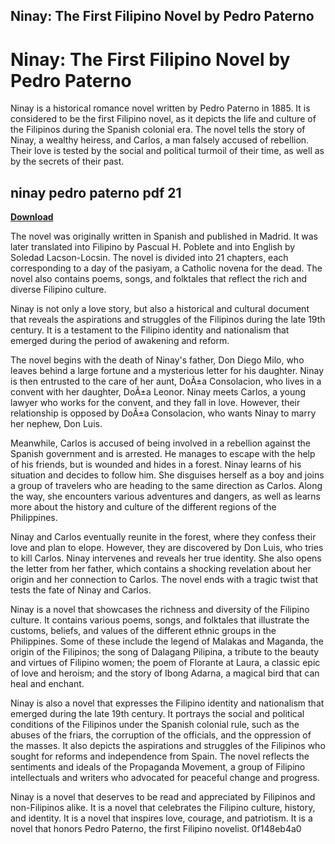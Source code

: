 ## Ninay: The First Filipino Novel by Pedro Paterno

  
# Ninay: The First Filipino Novel by Pedro Paterno
 
Ninay is a historical romance novel written by Pedro Paterno in 1885. It is considered to be the first Filipino novel, as it depicts the life and culture of the Filipinos during the Spanish colonial era. The novel tells the story of Ninay, a wealthy heiress, and Carlos, a man falsely accused of rebellion. Their love is tested by the social and political turmoil of their time, as well as by the secrets of their past.
 
## ninay pedro paterno pdf 21


[**Download**](https://www.google.com/url?q=https%3A%2F%2Fshoxet.com%2F2tK8IO&sa=D&sntz=1&usg=AOvVaw3K4YQaAk6UDu48lyk-D-8y)

 
The novel was originally written in Spanish and published in Madrid. It was later translated into Filipino by Pascual H. Poblete and into English by Soledad Lacson-Locsin. The novel is divided into 21 chapters, each corresponding to a day of the pasiyam, a Catholic novena for the dead. The novel also contains poems, songs, and folktales that reflect the rich and diverse Filipino culture.
 
Ninay is not only a love story, but also a historical and cultural document that reveals the aspirations and struggles of the Filipinos during the late 19th century. It is a testament to the Filipino identity and nationalism that emerged during the period of awakening and reform.

The novel begins with the death of Ninay's father, Don Diego Milo, who leaves behind a large fortune and a mysterious letter for his daughter. Ninay is then entrusted to the care of her aunt, DoÃ±a Consolacion, who lives in a convent with her daughter, DoÃ±a Leonor. Ninay meets Carlos, a young lawyer who works for the convent, and they fall in love. However, their relationship is opposed by DoÃ±a Consolacion, who wants Ninay to marry her nephew, Don Luis.
 
Meanwhile, Carlos is accused of being involved in a rebellion against the Spanish government and is arrested. He manages to escape with the help of his friends, but is wounded and hides in a forest. Ninay learns of his situation and decides to follow him. She disguises herself as a boy and joins a group of travelers who are heading to the same direction as Carlos. Along the way, she encounters various adventures and dangers, as well as learns more about the history and culture of the different regions of the Philippines.
 
Ninay and Carlos eventually reunite in the forest, where they confess their love and plan to elope. However, they are discovered by Don Luis, who tries to kill Carlos. Ninay intervenes and reveals her true identity. She also opens the letter from her father, which contains a shocking revelation about her origin and her connection to Carlos. The novel ends with a tragic twist that tests the fate of Ninay and Carlos.

Ninay is a novel that showcases the richness and diversity of the Filipino culture. It contains various poems, songs, and folktales that illustrate the customs, beliefs, and values of the different ethnic groups in the Philippines. Some of these include the legend of Malakas and Maganda, the origin of the Filipinos; the song of Dalagang Pilipina, a tribute to the beauty and virtues of Filipino women; the poem of Florante at Laura, a classic epic of love and heroism; and the story of Ibong Adarna, a magical bird that can heal and enchant.
 
Ninay is also a novel that expresses the Filipino identity and nationalism that emerged during the late 19th century. It portrays the social and political conditions of the Filipinos under the Spanish colonial rule, such as the abuses of the friars, the corruption of the officials, and the oppression of the masses. It also depicts the aspirations and struggles of the Filipinos who sought for reforms and independence from Spain. The novel reflects the sentiments and ideals of the Propaganda Movement, a group of Filipino intellectuals and writers who advocated for peaceful change and progress.
 
Ninay is a novel that deserves to be read and appreciated by Filipinos and non-Filipinos alike. It is a novel that celebrates the Filipino culture, history, and identity. It is a novel that inspires love, courage, and patriotism. It is a novel that honors Pedro Paterno, the first Filipino novelist.
 0f148eb4a0
